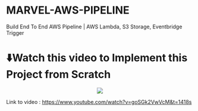 # MARVEL-AWS-PIPELINE
Build End To End AWS Pipeline | AWS Lambda, S3 Storage, Eventbridge Trigger

# ⬇️Watch this video to Implement this Project from Scratch

<div align="center">
      <a href="https://www.youtube.com/watch?v=goSGk2VwVcM&t=1418s">
         <img src="![DATA (3)](https://github.com/user-attachments/assets/960b90ac-1342-4717-b870-73ac22466bb1)" style="max-width:100%; height:auto;">
      </a>
</div>

Link to video : https://www.youtube.com/watch?v=goSGk2VwVcM&t=1418s
